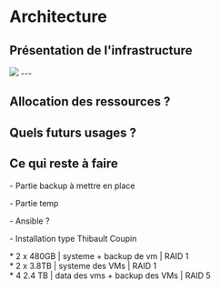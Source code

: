 # Architecture <!-- .element: class="r-fit-text" -->

Présentation de l'infrastructure
---

<img src="{{asset_folder}}/Archi_Serveur_OneEye.jpg" data-autoplay>
<!-- .slide: data-transition="zoom-in fade-out"-->
---

## Allocation des ressources ? 

Quels futurs usages ? 
---

## Ce qui reste à faire

<p class="fragment" data-fragment-index="1">- Partie backup à mettre en place</p>
<p class="fragment" data-fragment-index="2">- Partie temp</p>
<p class="fragment" data-fragment-index="3">- Ansible ? </p>
<p class="fragment" data-fragment-index="4">- Installation type Thibault Coupin </p>
<p class="fragment" data-fragment-index="4">* 2 x 480GB | systeme + backup de vm        | RAID 1<br />* 2 x 3.8TB | systeme des VMs               | RAID 1<br />* 4 2.4 TB  | data des vms + backup des VMs | RAID 5
